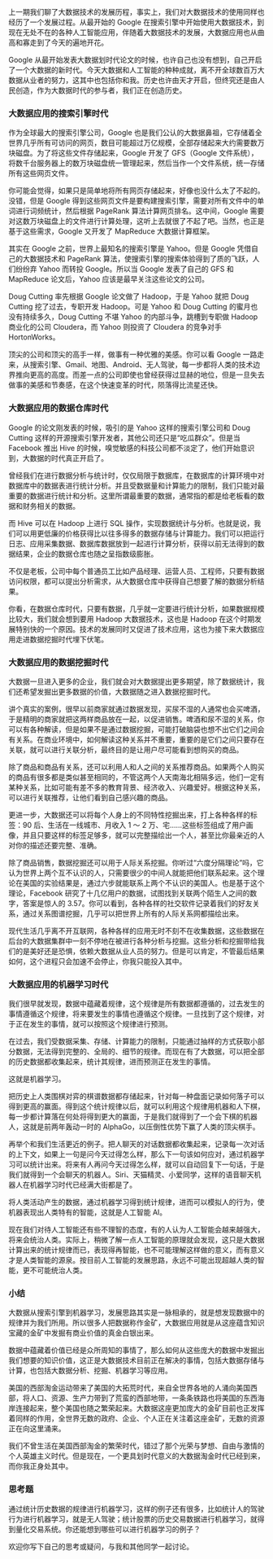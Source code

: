 上一期我们聊了大数据技术的发展历程，事实上，我们对大数据技术的使用同样也经历了一个发展过程。从最开始的 Google 在搜索引擎中开始使用大数据技术，到现在无处不在的各种人工智能应用，伴随着大数据技术的发展，大数据应用也从曲高和寡走到了今天的遍地开花。

Google 从最开始发表大数据划时代论文的时候，也许自己也没有想到，自己开启了一个大数据的新时代。今天大数据和人工智能的种种成就，离不开全球数百万大数据从业者的努力，这其中也包括你和我。历史也许由天才开启，但终究还是由人民创造，作为大数据时代的参与者，我们正在创造历史。

### 大数据应用的搜索引擎时代

作为全球最大的搜索引擎公司，Google 也是我们公认的大数据鼻祖，它存储着全世界几乎所有可访问的网页，数目可能超过万亿规模，全部存储起来大约需要数万块磁盘。为了将这些文件存储起来，Google 开发了 GFS（Google 文件系统），将数千台服务器上的数万块磁盘统一管理起来，然后当作一个文件系统，统一存储所有这些网页文件。

你可能会觉得，如果只是简单地将所有网页存储起来，好像也没什么太了不起的。没错，但是 Google 得到这些网页文件是要构建搜索引擎，需要对所有文件中的单词进行词频统计，然后根据 PageRank 算法计算网页排名。这中间，Google 需要对这数万块磁盘上的文件进行计算处理，这听上去就很了不起了吧。当然，也正是基于这些需求，Google 又开发了 MapReduce 大数据计算框架。

其实在 Google 之前，世界上最知名的搜索引擎是 Yahoo。但是 Google 凭借自己的大数据技术和 PageRank 算法，使搜索引擎的搜索体验得到了质的飞跃，人们纷纷弃 Yahoo 而转投 Google。所以当 Google 发表了自己的 GFS 和 MapReduce 论文后，Yahoo 应该是最早关注这些论文的公司。

Doug Cutting 率先根据 Google 论文做了 Hadoop，于是 Yahoo 就把 Doug Cutting 挖了过去，专职开发 Hadoop。可是 Yahoo 和 Doug Cutting 的蜜月也没有持续多久，Doug Cutting 不堪 Yahoo 的内部斗争，跳槽到专职做 Hadoop 商业化的公司 Cloudera，而 Yahoo 则投资了 Cloudera 的竞争对手 HortonWorks。

顶尖的公司和顶尖的高手一样，做事有一种优雅的美感。你可以看 Google 一路走来，从搜索引擎、Gmail、地图、Android、无人驾驶，每一步都将人类的技术边界推向更高的高度。而差一点的公司即使也曾经获得过显赫的地位，但是一旦失去做事的美感和节奏感，在这个快速变革的时代，陨落得比流星还快。

### 大数据应用的数据仓库时代

Google 的论文刚发表的时候，吸引的是 Yahoo 这样的搜索引擎公司和 Doug Cutting 这样的开源搜索引擎开发者，其他公司还只是“吃瓜群众”。但是当 Facebook 推出 Hive 的时候，嗅觉敏感的科技公司都不淡定了，他们开始意识到，大数据的时代真正开启了。

曾经我们在进行数据分析与统计时，仅仅局限于数据库，在数据库的计算环境中对数据库中的数据表进行统计分析。并且受数据量和计算能力的限制，我们只能对最重要的数据进行统计和分析。这里所谓最重要的数据，通常指的都是给老板看的数据和财务相关的数据。

而 Hive 可以在 Hadoop 上进行 SQL 操作，实现数据统计与分析。也就是说，我们可以用更低廉的价格获得比以往多得多的数据存储与计算能力。我们可以把运行日志、应用采集数据、数据库数据放到一起进行计算分析，获得以前无法得到的数据结果，企业的数据仓库也随之呈指数级膨胀。

不仅是老板，公司中每个普通员工比如产品经理、运营人员、工程师，只要有数据访问权限，都可以提出分析需求，从大数据仓库中获得自己想要了解的数据分析结果。

你看，在数据仓库时代，只要有数据，几乎就一定要进行统计分析，如果数据规模比较大，我们就会想到要用 Hadoop 大数据技术，这也是 Hadoop 在这个时期发展特别快的一个原因。技术的发展同时又促进了技术应用，这也为接下来大数据应用走进数据挖掘时代埋下伏笔。

### 大数据应用的数据挖掘时代

大数据一旦进入更多的企业，我们就会对大数据提出更多期望，除了数据统计，我们还希望发掘出更多数据的价值，大数据随之进入数据挖掘时代。

讲个真实的案例，很早以前商家就通过数据发现，买尿不湿的人通常也会买啤酒，于是精明的商家就把这两样商品放在一起，以促进销售。啤酒和尿不湿的关系，你可以有各种解读，但是如果不是通过数据挖掘，可能打破脑袋也想不出它们之间会有关系。在商业环境中，如何解读这种关系并不重要，重要的是它们之间只要存在关联，就可以进行关联分析，最终目的是让用户尽可能看到想购买的商品。

除了商品和商品有关系，还可以利用人和人之间的关系推荐商品。如果两个人购买的商品有很多都是类似甚至相同的，不管这两个人天南海北相隔多远，他们一定有某种关系，比如可能有差不多的教育背景、经济收入、兴趣爱好。根据这种关系，可以进行关联推荐，让他们看到自己感兴趣的商品。

更进一步，大数据还可以将每个人身上的不同特性挖掘出来，打上各种各样的标签：90 后、生活在一线城市、月收入 1 ～ 2 万、宅……这些标签组成了用户画像，并且只要这样的标签足够多，就可以完整描绘出一个人，甚至比你最亲近的人对你的描述还要完整、准确。

除了商品销售，数据挖掘还可以用于人际关系挖掘。你听过“六度分隔理论”吗，它认为世界上两个互不认识的人，只需要很少的中间人就能把他们联系起来。这个理论在美国的实验结果是，通过六步就能联系上两个不认识的美国人。也是基于这个理论，Facebook 研究了十几亿用户的数据，试图找到关联两个陌生人之间的数字，答案是惊人的 3.57。你可以看到，各种各样的社交软件记录着我们的好友关系，通过关系图谱挖掘，几乎可以把世界上所有的人际关系网都描绘出来。

现代生活几乎离不开互联网，各种各样的应用无时不刻不在收集数据，这些数据在后台的大数据集群中一刻不停地在被进行各种分析与挖掘。这些分析和挖掘带给我们的是美好还是恐惧，依赖大数据从业人员的努力。但是可以肯定，不管最后结果如何，这个进程只会加速不会停止，你我只能投入其中。

### 大数据应用的机器学习时代

我们很早就发现，数据中蕴藏着规律，这个规律是所有数据都遵循的，过去发生的事情遵循这个规律，将来要发生的事情也遵循这个规律。一旦找到了这个规律，对于正在发生的事情，就可以按照这个规律进行预测。

在过去，我们受数据采集、存储、计算能力的限制，只能通过抽样的方式获取小部分数据，无法得到完整的、全局的、细节的规律。而现在有了大数据，可以把全部的历史数据都收集起来，统计其规律，进而预测正在发生的事情。

这就是机器学习。

把历史上人类围棋对弈的棋谱数据都存储起来，针对每一种盘面记录如何落子可以得到更高的赢面。得到这个统计规律以后，就可以利用这个规律用机器和人下棋，每一步都计算落在何处将得到更大的赢面，于是我们就得到了一个会下棋的机器人，这就是前两年轰动一时的 AlphaGo，以压倒性优势下赢了人类的顶尖棋手。

再举个和我们生活更近的例子。把人聊天的对话数据都收集起来，记录每一次对话的上下文，如果上一句是问今天过得怎么样，那么下一句该如何应对，通过机器学习可以统计出来。将来有人再问今天过得怎么样，就可以自动回复下一句话，于是我们就得到一个会聊天的机器人。Siri、天猫精灵、小爱同学，这样的语音聊天机器人在机器学习时代已经满大街都是了。

将人类活动产生的数据，通过机器学习得到统计规律，进而可以模拟人的行为，使机器表现出人类特有的智能，这就是人工智能 AI。

现在我们对待人工智能还有些不理智的态度，有的人认为人工智能会越来越强大，将来会统治人类。实际上，稍微了解一点人工智能的原理就会发现，这只是大数据计算出来的统计规律而已，表现得再智能，也不可能理解这样做的意义，而有意义才是人类智能的源泉。按目前人工智能的发展思路，永远不可能出现超越人类的智能，更不可能统治人类。

### 小结

大数据从搜索引擎到机器学习，发展思路其实是一脉相承的，就是想发现数据中的规律并为我们所用。所以很多人把数据称作金矿，大数据应用就是从这座蕴含知识宝藏的金矿中发掘有商业价值的真金白银出来。

数据中蕴藏着价值已经是众所周知的事情了，那么如何从这些庞大的数据中发掘出我们想要的知识价值，这正是大数据技术目前正在解决的事情，包括大数据存储与计算，也包括大数据分析、挖掘、机器学习等应用。

美国的西部淘金运动带来了美国的大拓荒时代，来自全世界各地的人涌向美国西部，将人口、资源、生产力带到了荒蛮的西部地带，一条条铁路也将美国的东西海岸连接起来，整个美国也随之繁荣起来。大数据这座更加庞大的金矿目前也正发挥着同样的作用，全世界无数的政府、企业、个人正在关注着这座金矿，无数的资源正在向这里涌来。

我们不曾生活在美国西部淘金的繁荣时代，错过了那个光荣与梦想、自由与激情的个人英雄主义时代。但是现在，一个更具划时代意义的大数据淘金时代已经到来，而你我正身处其中。

### 思考题

通过统计历史数据的规律进行机器学习，这样的例子还有很多，比如统计人的驾驶行为进行机器学习，就是无人驾驶；统计股票的历史交易数据进行机器学习，就得到量化交易系统。你还能想到哪些可以进行机器学习的例子？

欢迎你写下自己的思考或疑问，与我和其他同学一起讨论。

